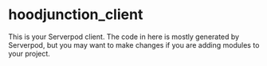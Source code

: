# hoodjunction_client

This is your Serverpod client. The code in here is mostly generated by
Serverpod, but you may want to make changes if you are adding modules to your
project.
